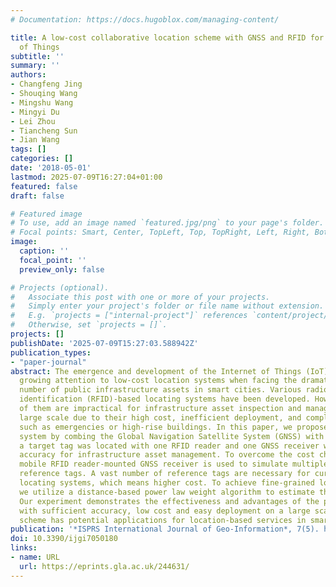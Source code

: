 ```yaml
---
# Documentation: https://docs.hugoblox.com/managing-content/

title: A low-cost collaborative location scheme with GNSS and RFID for the Internet
  of Things
subtitle: ''
summary: ''
authors:
- Changfeng Jing
- Shouqing Wang
- Mingshu Wang
- Mingyi Du
- Lei Zhou
- Tiancheng Sun
- Jian Wang
tags: []
categories: []
date: '2018-05-01'
lastmod: 2025-07-09T16:27:04+01:00
featured: false
draft: false

# Featured image
# To use, add an image named `featured.jpg/png` to your page's folder.
# Focal points: Smart, Center, TopLeft, Top, TopRight, Left, Right, BottomLeft, Bottom, BottomRight.
image:
  caption: ''
  focal_point: ''
  preview_only: false

# Projects (optional).
#   Associate this post with one or more of your projects.
#   Simply enter your project's folder or file name without extension.
#   E.g. `projects = ["internal-project"]` references `content/project/deep-learning/index.md`.
#   Otherwise, set `projects = []`.
projects: []
publishDate: '2025-07-09T15:27:03.588942Z'
publication_types:
- "paper-journal"
abstract: The emergence and development of the Internet of Things (IoT) has attracted
  growing attention to low-cost location systems when facing the dramatically increased
  number of public infrastructure assets in smart cities. Various radio frequency
  identification (RFID)-based locating systems have been developed. However, most
  of them are impractical for infrastructure asset inspection and management on a
  large scale due to their high cost, inefficient deployment, and complex environments
  such as emergencies or high-rise buildings. In this paper, we proposed a novel locating
  system by combing the Global Navigation Satellite System (GNSS) with RFID, in which
  a target tag was located with one RFID reader and one GNSS receiver with sufficient
  accuracy for infrastructure asset management. To overcome the cost challenge, one
  mobile RFID reader-mounted GNSS receiver is used to simulate multiple location known
  reference tags. A vast number of reference tags are necessary for current RFID-based
  locating systems, which means higher cost. To achieve fine-grained location accuracy,
  we utilize a distance-based power law weight algorithm to estimate the exact coordinates.
  Our experiment demonstrates the effectiveness and advantages of the proposed scheme
  with sufficient accuracy, low cost and easy deployment on a large scale. The proposed
  scheme has potential applications for location-based services in smart cities.
publication: '*ISPRS International Journal of Geo-Information*, 7(5). https://doi.org/10.3390/ijgi7050180'
doi: 10.3390/ijgi7050180
links:
- name: URL
  url: https://eprints.gla.ac.uk/244631/
---
```

